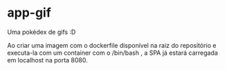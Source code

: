 # app-gif
Uma pokédex de gifs :D

Ao criar uma imagem com o dockerfile disponível na raiz do repositório e executa-la com um container com o /bin/bash , a SPA já estará carregada em localhost na porta 8080.
